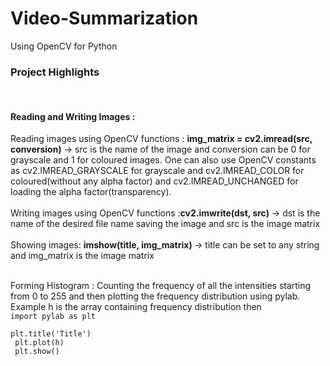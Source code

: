 # Video-Summarization
Using OpenCV for Python

<h3>Project Highlights </h3>
<br>
<h4>Reading and Writing Images :</h4>
Reading images using OpenCV functions : <strong>img_matrix = cv2.imread(src, conversion)</strong> -> src is the name of the image and conversion can be 0 for grayscale and 1 for coloured images. One can also use OpenCV constants as cv2.IMREAD_GRAYSCALE for grayscale and cv2.IMREAD_COLOR for coloured(without any alpha factor) and cv2.IMREAD_UNCHANGED for loading the alpha factor(transparency). 
<br>
<br>
Writing images using OpenCV functions :<strong>cv2.imwrite(dst, src)</strong> -> dst is the name of the desired file name saving the image and src is the image matrix 
<br>
<br>
Showing images: <strong> imshow(title, img_matrix) </strong> -> title can be set to  any string and img_matrix is the image matrix
<br>
<br>

Forming Histogram : Counting the frequency of all the intensities starting from 0 to 255 and then plotting the frequency distribution using pylab. Example h is the array containing frequency distribution then <br>
<code>import pylab as plt </code> <br />
<code> plt.title('Title') </code> <br />
<code> plt.plot(h) </code> <br />
<code> plt.show() </code> <br />

<br>
<br>

